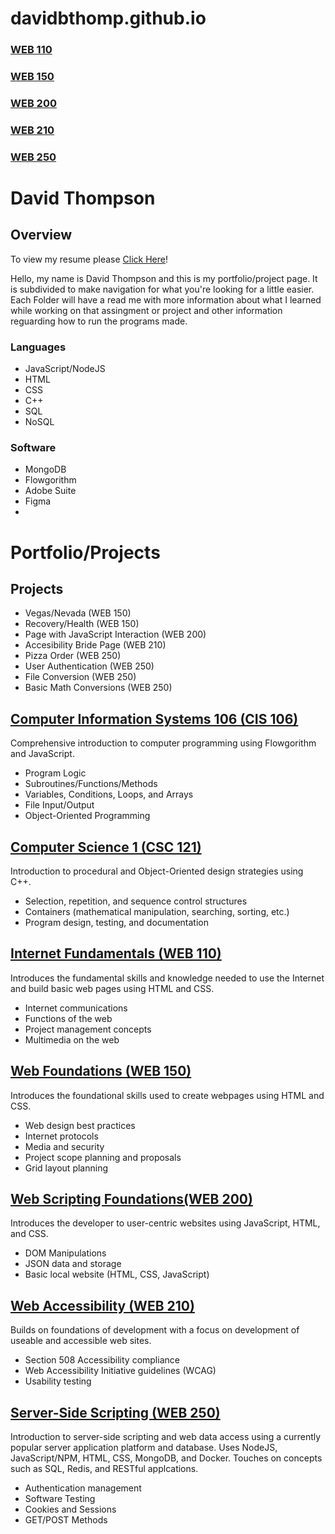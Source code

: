 # davidbthomp.github.io

### [WEB 110](davidbthomp.github.io/web110/index.html)
### [WEB 150](davidbthomp.github.io/web150/index.html)
### [WEB 200](davidbthomp.github.io/web200/index.html)
### [WEB 210](davidbthomp.github.io/web210/index.html)
### [WEB 250](davidbthomp.github.io/web250/index.html)

# David Thompson

## Overview

To view my resume please [Click Here](https://docs.google.com/document/d/1AQ0pDdlSDqzOzDLL1IZ7CjYi5EinBXgaScg1TWG0AFE/edit?usp=sharing)!

Hello, my name is David Thompson and this is my portfolio/project page. It is subdivided to make navigation for what you're looking for a little easier. Each Folder will have a read me with more information about what I learned while working on that assingment or project and other information reguarding how to run the programs made.

### Languages
* JavaScript/NodeJS
* HTML
* CSS
* C++
* SQL
* NoSQL

### Software
* MongoDB
* Flowgorithm
* Adobe Suite
* Figma
* 

# Portfolio/Projects

## Projects 
* Vegas/Nevada (WEB 150)
* Recovery/Health (WEB 150)
* Page with JavaScript Interaction (WEB 200)
* Accesibility Bride Page (WEB 210)
* Pizza Order (WEB 250)
* User Authentication (WEB 250)
* File Conversion (WEB 250)
* Basic Math Conversions (WEB 250)

## [Computer Information Systems 106 (CIS 106)](https://www.harpercollege.edu/catalog/current/courses/csc.php#CSC-121)

Comprehensive introduction to computer programming using Flowgorithm and JavaScript.
* Program Logic
* Subroutines/Functions/Methods
* Variables, Conditions, Loops, and Arrays
* File Input/Output
* Object-Oriented Programming

## [Computer Science 1 (CSC 121)](https://www.harpercollege.edu/catalog/current/courses/csc.php#CSC-121)

Introduction to procedural and Object-Oriented design strategies using C++.
* Selection, repetition, and sequence control structures
* Containers (mathematical manipulation, searching, sorting, etc.)
* Program design, testing, and documentation

## [Internet Fundamentals (WEB 110)](https://www.harpercollege.edu/catalog/current/courses/web.php#WEB-110)

Introduces the fundamental skills and knowledge needed to use the Internet and build basic web pages using HTML and CSS.
* Internet communications
* Functions of the web
* Project management concepts
* Multimedia on the web

## [Web Foundations (WEB 150)](https://www.harpercollege.edu/catalog/current/courses/web.php#WEB-150)

Introduces the foundational skills used to create webpages using HTML and CSS.
* Web design best practices
* Internet protocols
* Media and security
* Project scope planning and proposals
* Grid layout planning

## [Web Scripting Foundations(WEB 200)](https://www.harpercollege.edu/catalog/current/courses/web.php#WEB-200)

Introduces the developer to user-centric websites using JavaScript, HTML, and CSS.
* DOM Manipulations
* JSON data and storage
* Basic local website (HTML, CSS, JavaScript)

## [Web Accessibility (WEB 210)](https://www.harpercollege.edu/catalog/current/courses/web.php#WEB-210)

Builds on foundations of development with a focus on development of useable and accessible web sites.
* Section 508 Accessibility compliance
* Web Accessibility Initiative guidelines (WCAG)
* Usability testing

## [Server-Side Scripting (WEB 250)](https://www.harpercollege.edu/catalog/current/courses/web.php#WEB-250)

Introduction to server-side scripting and web data access using a currently popular server application platform and database. Uses NodeJS, JavaScript/NPM, HTML, CSS, MongoDB, and Docker. Touches on concepts such as SQL, Redis, and RESTful applcations.
* Authentication management
* Software Testing
* Cookies and Sessions
* GET/POST Methods
